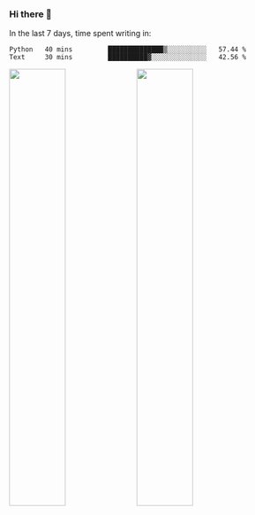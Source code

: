 ### Hi there 👋

In the last 7 days, time spent writing in:

<!--START_SECTION:waka-->
```text
Python   40 mins         ██████████████▒░░░░░░░░░░   57.44 % 
Text     30 mins         ██████████▓░░░░░░░░░░░░░░   42.56 % 
```
<!--END_SECTION:waka-->

<img src="https://wakatime.com/share/@jimtje/5d0c92de-08f8-4a72-8f2f-6a9693d1e318.svg" width=45% height=45%> <img src="https://wakatime.com/share/@jimtje/501498ae-bda5-4da7-a89d-b40bcdd5556d.svg" width=45% height=45%>
